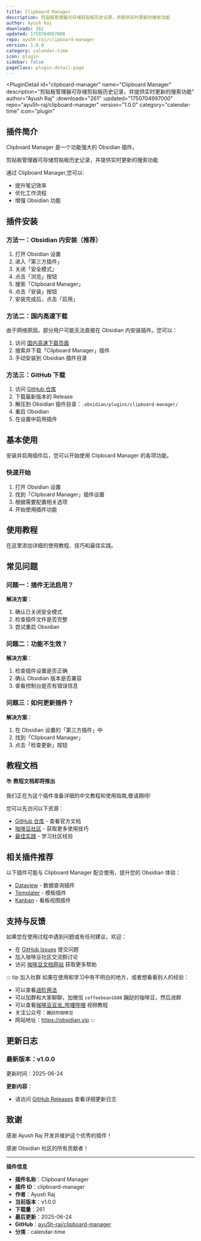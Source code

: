 ```yaml
---
title: Clipboard Manager
description: 剪贴板管理器可存储剪贴板历史记录，并提供实时更新的搜索功能
author: Ayush Raj
downloads: 261
updated: 1750704997000
repo: ayu5h-raj/clipboard-manager
version: 1.0.0
category: calendar-time
icon: plugin
sidebar: false
pageClass: plugin-detail-page
---
```


<PluginDetail
  id="clipboard-manager"
  name="Clipboard Manager"
  description="剪贴板管理器可存储剪贴板历史记录，并提供实时更新的搜索功能"
  author="Ayush Raj"
  :downloads="261"
  :updated="1750704997000"
  repo="ayu5h-raj/clipboard-manager"
  version="1.0.0"
  category="calendar-time"
  icon="plugin"
>

<!-- AUTO_GENERATED_START -->
## 插件简介

Clipboard Manager 是一个功能强大的 Obsidian 插件。

剪贴板管理器可存储剪贴板历史记录，并提供实时更新的搜索功能

通过 Clipboard Manager,您可以:

- 提升笔记效率
- 优化工作流程
- 增强 Obsidian 功能

<!-- AUTO_GENERATED_END -->

<!-- AUTO_GENERATED_START -->
## 插件安装

### 方法一：Obsidian 内安装（推荐）

1. 打开 Obsidian 设置
2. 进入「第三方插件」
3. 关闭「安全模式」
4. 点击「浏览」按钮
5. 搜索「Clipboard Manager」
6. 点击「安装」按钮
7. 安装完成后，点击「启用」

### 方法二：国内高速下载

由于网络原因，部分用户可能无法直接在 Obsidian 内安装插件。您可以：

1. 访问 [国内高速下载页面](/zh/documentation/obsidian-plugins-download.html)
2. 搜索并下载「Clipboard Manager」插件
3. 手动安装到 Obsidian 插件目录

### 方法三：GitHub 下载

1. 访问 [GitHub 仓库](https://github.com/ayu5h-raj/clipboard-manager)
2. 下载最新版本的 Release
3. 解压到 Obsidian 插件目录：`.obsidian/plugins/clipboard-manager/`
4. 重启 Obsidian
5. 在设置中启用插件

## 基本使用

安装并启用插件后，您可以开始使用 Clipboard Manager 的各项功能。

### 快速开始

1. 打开 Obsidian 设置
2. 找到「Clipboard Manager」插件设置
3. 根据需要配置相关选项
4. 开始使用插件功能

<!-- AUTO_GENERATED_END -->

<!-- CUSTOM_CONTENT_START:tutorial -->
## 使用教程

在这里添加详细的使用教程、技巧和最佳实践。

<!-- CUSTOM_CONTENT_END:tutorial -->

<!-- SHARED_CONTENT_START -->
## 常见问题

### 问题一：插件无法启用？

**解决方案**：
1. 确认已关闭安全模式
2. 检查插件文件是否完整
3. 尝试重启 Obsidian

### 问题二：功能不生效？

**解决方案**：
1. 检查插件设置是否正确
2. 确认 Obsidian 版本是否兼容
3. 查看控制台是否有错误信息

### 问题三：如何更新插件？

**解决方案**：
1. 在 Obsidian 设置的「第三方插件」中
2. 找到「Clipboard Manager」
3. 点击「检查更新」按钮

## 教程文档

📚 **教程文档即将推出**

我们正在为这个插件准备详细的中文教程和使用指南,敬请期待!

您可以先访问以下资源：
- [GitHub 仓库](https://github.com/ayu5h-raj/clipboard-manager) - 查看官方文档
- [咖啡豆社区](/zh/bases/) - 获取更多使用技巧
- [最佳实践](/zh/best-practices/) - 学习社区经验

## 相关插件推荐

以下插件可能与 Clipboard Manager 配合使用，提升您的 Obsidian 体验：

- [Dataview](/zh/plugins/dataview.html) - 数据查询插件
- [Templater](/zh/plugins/templater-obsidian.html) - 模板插件
- [Kanban](/zh/plugins/obsidian-kanban.html) - 看板视图插件

## 支持与反馈

如果您在使用过程中遇到问题或有任何建议，欢迎：

- 在 [GitHub Issues](https://github.com/ayu5h-raj/clipboard-manager/issues) 提交问题
- 加入咖啡豆社区交流群讨论
- 访问 [咖啡豆文档网站](https://obsidian.vip) 获取更多帮助

::: tip 加入社群
如果在使用和学习中有不明白的地方，或者想看看别人的经验：
- 可以查看[进阶用法](/zh/advanced)
- 可以加群和大家聊聊，加微信 `coffeebean1688` 蹦跶的咖啡豆，然后进群
- 可以查看[咖啡豆豆龙_哔哩哔哩](https://space.bilibili.com/618777356) 视频教程
- 关注公众号：`蹦跶的咖啡豆`
- 网站地址：https://obsidian.vip
:::
<!-- SHARED_CONTENT_END -->

<!-- AUTO_GENERATED_START -->
## 更新日志

### 最新版本：v1.0.0

更新时间：2025-06-24

**更新内容**：
- 请访问 [GitHub Releases](https://github.com/ayu5h-raj/clipboard-manager/releases) 查看详细更新日志

## 致谢

感谢 Ayush Raj 开发并维护这个优秀的插件！

感谢 Obsidian 社区的所有贡献者！

---

**插件信息**
- **插件名称**：Clipboard Manager
- **插件 ID**：clipboard-manager
- **作者**：Ayush Raj
- **当前版本**：v1.0.0
- **下载量**：261
- **最后更新**：2025-06-24
- **GitHub**：[ayu5h-raj/clipboard-manager](https://github.com/ayu5h-raj/clipboard-manager)
- **分类**：calendar-time
<!-- AUTO_GENERATED_END -->

</PluginDetail>

